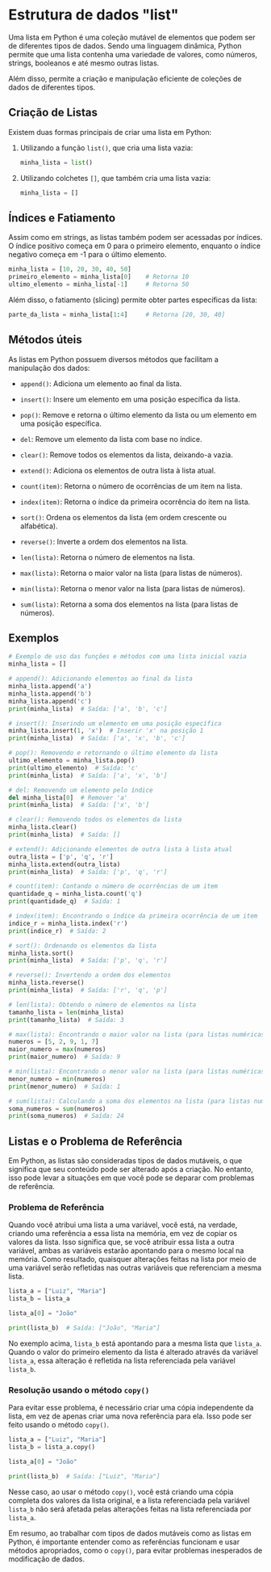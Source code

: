# Estrutura de dados "list"

Uma lista em Python é uma coleção mutável de elementos que podem ser de diferentes tipos de dados. Sendo uma linguagem dinâmica, Python permite que uma lista contenha uma variedade de valores, como números, strings, booleanos e até mesmo outras listas.

Além disso, permite a criação e manipulação eficiente de coleções de dados de diferentes tipos.

## **Criação de Listas**

Existem duas formas principais de criar uma lista em Python:

1. Utilizando a função `list()`, que cria uma lista vazia:

   ```python
   minha_lista = list()
   ```

2. Utilizando colchetes `[]`, que também cria uma lista vazia:

   ```python
   minha_lista = []
   ```

## **Índices e Fatiamento**

Assim como em strings, as listas também podem ser acessadas por índices. O índice positivo começa em 0 para o primeiro elemento, enquanto o índice negativo começa em -1 para o último elemento.

```python
minha_lista = [10, 20, 30, 40, 50]
primeiro_elemento = minha_lista[0]    # Retorna 10
ultimo_elemento = minha_lista[-1]     # Retorna 50
```

Além disso, o fatiamento (slicing) permite obter partes específicas da lista:

```python
parte_da_lista = minha_lista[1:4]     # Retorna [20, 30, 40]
```

## **Métodos úteis**

As listas em Python possuem diversos métodos que facilitam a manipulação dos dados:

- `append()`: Adiciona um elemento ao final da lista.

- `insert()`: Insere um elemento em uma posição específica da lista.

- `pop()`: Remove e retorna o último elemento da lista ou um elemento em uma posição específica.

- `del`: Remove um elemento da lista com base no índice.

- `clear()`: Remove todos os elementos da lista, deixando-a vazia.

- `extend()`: Adiciona os elementos de outra lista à lista atual.

- `count(item)`: Retorna o número de ocorrências de um item na lista.

- `index(item)`: Retorna o índice da primeira ocorrência do item na lista.

- `sort()`: Ordena os elementos da lista (em ordem crescente ou alfabética).

- `reverse()`: Inverte a ordem dos elementos na lista.

- `len(lista)`: Retorna o número de elementos na lista.

- `max(lista)`: Retorna o maior valor na lista (para listas de números).

- `min(lista)`: Retorna o menor valor na lista (para listas de números).

- `sum(lista)`: Retorna a soma dos elementos na lista (para listas de números).

## **Exemplos**

```python
# Exemplo de uso das funções e métodos com uma lista inicial vazia
minha_lista = []

# append(): Adicionando elementos ao final da lista
minha_lista.append('a')
minha_lista.append('b')
minha_lista.append('c')
print(minha_lista)  # Saída: ['a', 'b', 'c']

# insert(): Inserindo um elemento em uma posição específica
minha_lista.insert(1, 'x')  # Inserir 'x' na posição 1
print(minha_lista)  # Saída: ['a', 'x', 'b', 'c']

# pop(): Removendo e retornando o último elemento da lista
ultimo_elemento = minha_lista.pop()
print(ultimo_elemento)  # Saída: 'c'
print(minha_lista)  # Saída: ['a', 'x', 'b']

# del: Removendo um elemento pelo índice
del minha_lista[0]  # Remover 'a'
print(minha_lista)  # Saída: ['x', 'b']

# clear(): Removendo todos os elementos da lista
minha_lista.clear()
print(minha_lista)  # Saída: []

# extend(): Adicionando elementos de outra lista à lista atual
outra_lista = ['p', 'q', 'r']
minha_lista.extend(outra_lista)
print(minha_lista)  # Saída: ['p', 'q', 'r']

# count(item): Contando o número de ocorrências de um item
quantidade_q = minha_lista.count('q')
print(quantidade_q)  # Saída: 1

# index(item): Encontrando o índice da primeira ocorrência de um item
indice_r = minha_lista.index('r')
print(indice_r)  # Saída: 2

# sort(): Ordenando os elementos da lista
minha_lista.sort()
print(minha_lista)  # Saída: ['p', 'q', 'r']

# reverse(): Invertendo a ordem dos elementos
minha_lista.reverse()
print(minha_lista)  # Saída: ['r', 'q', 'p']

# len(lista): Obtendo o número de elementos na lista
tamanho_lista = len(minha_lista)
print(tamanho_lista)  # Saída: 3

# max(lista): Encontrando o maior valor na lista (para listas numéricas)
numeros = [5, 2, 9, 1, 7]
maior_numero = max(numeros)
print(maior_numero)  # Saída: 9

# min(lista): Encontrando o menor valor na lista (para listas numéricas)
menor_numero = min(numeros)
print(menor_numero)  # Saída: 1

# sum(lista): Calculando a soma dos elementos na lista (para listas numéricas)
soma_numeros = sum(numeros)
print(soma_numeros)  # Saída: 24
```

## **Listas e o Problema de Referência**

Em Python, as listas são consideradas tipos de dados mutáveis, o que significa que seu conteúdo pode ser alterado após a criação. No entanto, isso pode levar a situações em que você pode se deparar com problemas de referência.

### **Problema de Referência**

Quando você atribui uma lista a uma variável, você está, na verdade, criando uma referência a essa lista na memória, em vez de copiar os valores da lista. Isso significa que, se você atribuir essa lista a outra variável, ambas as variáveis estarão apontando para o mesmo local na memória. Como resultado, quaisquer alterações feitas na lista por meio de uma variável serão refletidas nas outras variáveis que referenciam a mesma lista.

```python
lista_a = ["Luiz", "Maria"]
lista_b = lista_a

lista_a[0] = "João"

print(lista_b)  # Saída: ["João", "Maria"]
```

No exemplo acima, `lista_b` está apontando para a mesma lista que `lista_a`. Quando o valor do primeiro elemento da lista é alterado através da variável `lista_a`, essa alteração é refletida na lista referenciada pela variável `lista_b`.

### **Resolução usando o método `copy()`**

Para evitar esse problema, é necessário criar uma cópia independente da lista, em vez de apenas criar uma nova referência para ela. Isso pode ser feito usando o método `copy()`.

```python
lista_a = ["Luiz", "Maria"]
lista_b = lista_a.copy()

lista_a[0] = "João"

print(lista_b)  # Saída: ["Luiz", "Maria"]
```

Nesse caso, ao usar o método `copy()`, você está criando uma cópia completa dos valores da lista original, e a lista referenciada pela variável `lista_b` não será afetada pelas alterações feitas na lista referenciada por `lista_a`.

Em resumo, ao trabalhar com tipos de dados mutáveis como as listas em Python, é importante entender como as referências funcionam e usar métodos apropriados, como o `copy()`, para evitar problemas inesperados de modificação de dados.